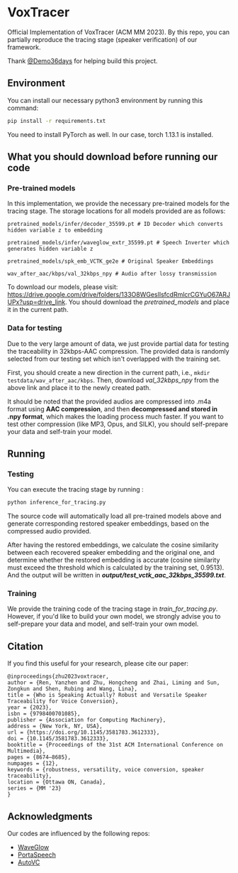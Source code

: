 # VoxTracer

Official Implementation of VoxTracer (ACM MM 2023). By this repo, you can partially reproduce the tracing stage (speaker verification) of our framework.

Thank [@Demo36days](https://github.com/Demo36days) for helping build this project.

## Environment

 You can install our necessary python3 environment by running this command:

```bash
pip install -r requirements.txt
```

You need to install PyTorch as well. In our case, torch 1.13.1 is installed.


## What you should download before running our code

### Pre-trained models

In this implementation, we provide the necessary pre-trained models for the tracing stage. The storage locations for all models provided are as follows:

```
pretrained_models/infer/decoder_35599.pt # ID Decoder which converts hidden variable z to embedding

pretrained_models/infer/waveglow_extr_35599.pt # Speech Inverter which generates hidden variable z

pretrained_models/spk_emb_VCTK_ge2e # Original Speaker Embeddings

wav_after_aac/kbps/val_32kbps_npy # Audio after lossy transmission
```
To download our models, please visit: https://drive.google.com/drive/folders/133O8WGeslIsfcdRmlcrCGYuO67ARJUPx?usp=drive_link. You should download the *pretrained_models* and place it in the current path.

### Data for testing
Due to the very large amount of data, we just provide partial data for testing the traceability in 32kbps-AAC compression. The provided data is randomly selected from our testing set which isn't overlapped with the training set.

First, you should create a new direction in the current path, i.e., ```mkdir testdata/wav_after_aac/kbps```. Then, download *val_32kbps_npy* from the above link and place it to the newly created path.

It should be noted that the provided audios are compressed into .m4a format using **AAC compression**, and then **decompressed and stored in .npy format**, which makes the loading process much faster. If you want to test other compression (like MP3, Opus, and SILK), you should self-prepare your data and self-train your model.


## Running

### Testing

You can execute the tracing stage by running :

```bash
python inference_for_tracing.py
```

The source code will automatically load all pre-trained models above and generate corresponding restored speaker embeddings, based on the compressed audio provided.


After having the restored embeddings, we calculate the cosine similarity between each recovered speaker embedding and the original one, and determine whether the restored embedding is accurate (cosine similarity must exceed the threshold which is calculated by the training set, 0.9513). And the output will be written in ***output/test_vctk_aac_32kbps_35599.txt***.

### Training
We provide the training code of the tracing stage in *train_for_tracing.py*. However, if you'd like to build your own model, we strongly advise you to self-prepare your data and model, and self-train your own model.


## Citation
If you find this useful for your research, please cite our paper:
```
@inproceedings{zhu2023voxtracer,
author = {Ren, Yanzhen and Zhu, Hongcheng and Zhai, Liming and Sun, Zongkun and Shen, Rubing and Wang, Lina},
title = {Who is Speaking Actually? Robust and Versatile Speaker Traceability for Voice Conversion},
year = {2023},
isbn = {9798400701085},
publisher = {Association for Computing Machinery},
address = {New York, NY, USA},
url = {https://doi.org/10.1145/3581783.3612333},
doi = {10.1145/3581783.3612333},
booktitle = {Proceedings of the 31st ACM International Conference on Multimedia},
pages = {8674–8685},
numpages = {12},
keywords = {robustness, versatility, voice conversion, speaker traceability},
location = {Ottawa ON, Canada},
series = {MM '23}
}
```




## Acknowledgments
Our codes are influenced by the following repos:
- [WaveGlow](https://github.com/NVIDIA/waveglow)
- [PortaSpeech](https://github.com/NATSpeech/NATSpeech)
- [AutoVC](https://github.com/auspicious3000/autovc)




















